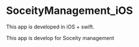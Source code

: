 # SoceityManagement_iOS
This app is developed in iOS + swift.

This app is develop for Soceity management
